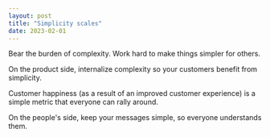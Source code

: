 ```yaml
---
layout: post
title: "Simplicity scales"
date: 2023-02-01
---
```



Bear the burden of complexity. Work hard to make things simpler for others.

On the product side, internalize complexity so your customers benefit from simplicity.

Customer happiness (as a result of an improved customer experience) is a simple metric that everyone can rally around.

On the people's side, keep your messages simple, so everyone understands them.
